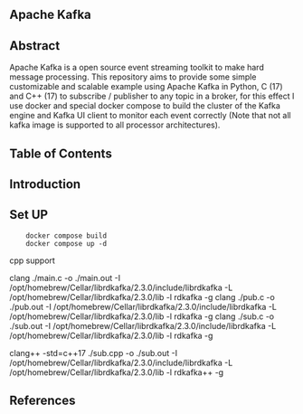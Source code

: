 ## Apache Kafka 


## Abstract

Apache Kafka is a open source event streaming toolkit to make hard message processing. This repository aims to provide some simple customizable and scalable example using Apache Kafka in Python, C (17) and C++ (17) to subscribe / publisher to any topic in a broker, for this effect I use docker and special docker compose to build the cluster of the Kafka engine and Kafka UI client to monitor each event correctly (Note that not all kafka image is supported to all processor architectures).


## Table of Contents



## Introduction




## Set UP

```
    docker compose build 
    docker compose up -d
```



cpp support

clang  ./main.c -o ./main.out -I /opt/homebrew/Cellar/librdkafka/2.3.0/include/librdkafka -L /opt/homebrew/Cellar/librdkafka/2.3.0/lib -l rdkafka -g 
clang  ./pub.c -o ./pub.out -I /opt/homebrew/Cellar/librdkafka/2.3.0/include/librdkafka -L /opt/homebrew/Cellar/librdkafka/2.3.0/lib -l rdkafka -g 
clang  ./sub.c -o ./sub.out -I /opt/homebrew/Cellar/librdkafka/2.3.0/include/librdkafka -L /opt/homebrew/Cellar/librdkafka/2.3.0/lib -l rdkafka -g 

clang++ -std=c++17  ./sub.cpp -o ./sub.out -I /opt/homebrew/Cellar/librdkafka/2.3.0/include/librdkafka -L /opt/homebrew/Cellar/librdkafka/2.3.0/lib -l rdkafka++ -g 


## References


